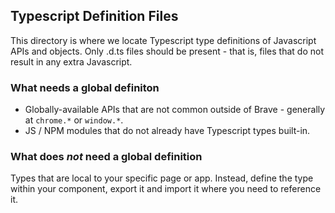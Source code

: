 ## Typescript Definition Files

This directory is where we locate Typescript type definitions of Javascript APIs and objects. Only .d.ts files should be present - that is, files that do not result in any extra Javascript.

### What needs a global definiton

- Globally-available APIs that are not common outside of Brave - generally at `chrome.*` or `window.*`.
- JS / NPM modules that do not already have Typescript types built-in.

### What does _not_ need a global definition

Types that are local to your specific page or app. Instead, define the type within your component, export it and import it where you need to reference it.
